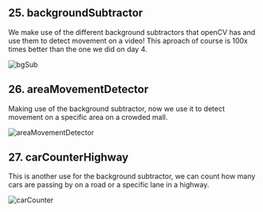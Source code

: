 ## 25. backgroundSubtractor

We make use of the different background subtractors that openCV has and use them to detect movement on a video! This aproach of course is 100x times better than the one we did on day 4.

![bgSub](https://user-images.githubusercontent.com/62145703/187263771-feacb27c-790f-4326-aabf-945da5a038c3.gif)


## 26. areaMovementDetector

Making use of the background subtractor, now we use it to detect movement on a specific area on a crowded mall.

![areaMovementDetector](https://user-images.githubusercontent.com/62145703/187263760-fcae8930-b901-43ea-b665-12989c0c044e.gif)

## 27. carCounterHighway

This is another use for the background subtractor, we can count how many cars are passing by on a road or a specific lane in a highway.

![carCounter](https://user-images.githubusercontent.com/62145703/187263707-82f19cef-46db-4b6b-aab1-cde1e7ea9253.gif)

